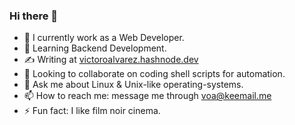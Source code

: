 ### Hi there 👋
- 🔭 I currently work as a Web Developer.
- 🌱 Learning Backend Development.
- ✍️ Writing at [victoroalvarez.hashnode.dev](https://victoroalvarez.hashnode.dev)
- 🤝 Looking to collaborate on coding shell scripts for automation.
- 💬 Ask me about Linux & Unix-like operating-systems.
- 📫 How to reach me: message me through voa@keemail.me
- ⚡ Fun fact: I like film noir cinema.
